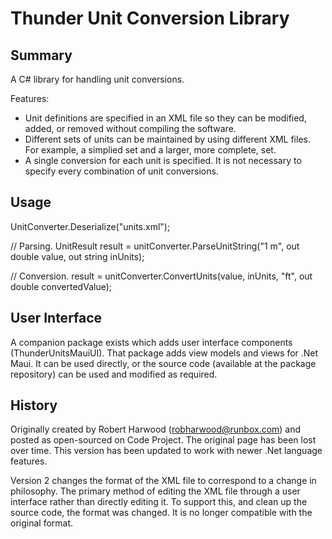 # Thunder Unit Conversion Library
## Summary
A C# library for handling unit conversions.  

Features:
- Unit definitions are specified in an XML file so they can be modified, added, or removed without compiling the software.
- Different sets of units can be maintained by using different XML files.  For example, a simplied set and a larger, more complete, set.
- A single conversion for each unit is specified.  It is not necessary to specify every combination of unit conversions.

## Usage
UnitConverter.Deserialize("units.xml");

// Parsing.
UnitResult result = unitConverter.ParseUnitString("1 m", out double value, out string inUnits);

// Conversion.
result = unitConverter.ConvertUnits(value, inUnits, "ft", out double convertedValue);

## User Interface
A companion package exists which adds user interface components (ThunderUnitsMauiUI).  That package adds view models and views for .Net Maui.  It can be used directly, or the source code (available at the package repository) can be used and modified as required.

## History
Originally created by Robert Harwood (<robharwood@runbox.com>) and posted as open-sourced on Code Project.  The original page has been lost over time.  This version has been updated to work with newer .Net language features.

Version 2 changes the format of the XML file to correspond to a change in philosophy.  The primary method of editing the XML file through a user interface rather than directly editing it.  To support this, and clean up the source code, the format was changed.  It is no longer compatible with the original format.